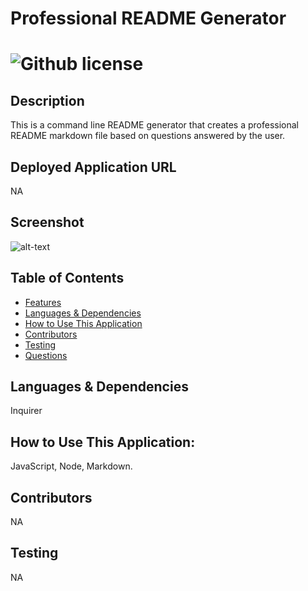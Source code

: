 # Professional README Generator 
  # ![Github license](https://img.shields.io/badge/license-MIT-blue.svg)
  ## Description
  This is a command line README generator that creates a professional README markdown file based on questions answered by the user.
  ## Deployed Application URL
  NA
  ## Screenshot
  ![alt-text](<images/screenshot.png>)
  ## Table of Contents
  * [Features](#features)
  * [Languages & Dependencies](#languagesanddependencies)
  * [How to Use This Application](#HowtoUseThisApplication)
  * [Contributors](#contributors)
  * [Testing](#testing)
  * [Questions](#questions)
  ## Languages & Dependencies
  Inquirer
  ## How to Use This Application:
  JavaScript, Node, Markdown.
  ## Contributors
  NA
  ## Testing
  NA